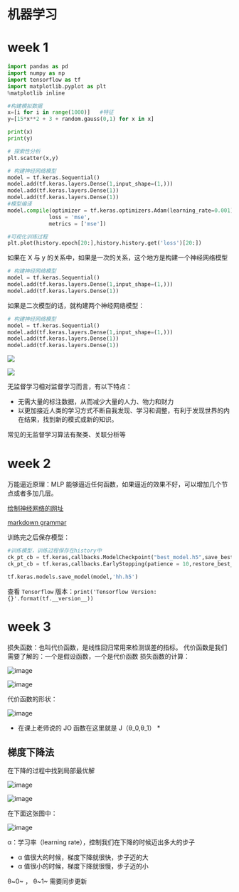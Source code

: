 # 机器学习

# week 1

```python
import pandas as pd
import numpy as np
import tensorflow as tf
import matplotlib.pyplot as plt
%matplotlib inline

#构建模拟数据
x=[i for i in range(1000)]   #特征
y=[15*x**2 + 3 + random.gauss(0,1) for x in x]

print(x)
print(y)

# 探索性分析
plt.scatter(x,y)

# 构建神经网络模型
model = tf.keras.Sequential()
model.add(tf.keras.layers.Dense(1,input_shape=(1,)))
model.add(tf.keras.layers.Dense(1))
model.add(tf.keras.layers.Dense(1))
#模型编译
model.compile(optimizer = tf.keras.optimizers.Adam(learning_rate=0.001),
             loss = 'mse',
             metrics = ['mse'])

#可视化训练过程
plt.plot(history.epoch[20:],history.history.get('loss')[20:])
```

如果在 X 与 y 的关系中，如果是一次的关系，这个地方是构建一个神经网络模型

```python
# 构建神经网络模型
model = tf.keras.Sequential()
model.add(tf.keras.layers.Dense(1,input_shape=(1,)))
model.add(tf.keras.layers.Dense(1))
```

如果是二次模型的话，就构建两个神经网络模型：

```python
# 构建神经网络模型
model = tf.keras.Sequential()
model.add(tf.keras.layers.Dense(1,input_shape=(1,)))
model.add(tf.keras.layers.Dense(1))
model.add(tf.keras.layers.Dense(1))
```

![](https://wx4.sinaimg.cn/large/008uF2zMly8h5upotvuzvj30ac07774q.jpg)

![](https://wx1.sinaimg.cn/large/008uF2zMly8h5upotwqdwj30a2077jrk.jpg)

无监督学习相对监督学习而言，有以下特点：

- 无需大量的标注数据，从而减少大量的人力、物力和财力
- 以更加接近人类的学习方式不断自我发现、学习和调整，有利于发现世界的内在结果，找到新的模式或新的知识。

常见的无监督学习算法有聚类、关联分析等



# week 2 



万能逼近原理：MLP 能够逼近任何函数，如果逼近的效果不好，可以增加几个节点或者多加几层。



[绘制神经网络的网址](http://alexlenail.me/NN-SVG/)

[markdown grammar](https://markdown.com.cn/basic-syntax/links.html)



训练完之后保存模型：

```python
#训练模型，训练过程保存在history中
ck_pt_cb = tf.keras,callbacks.ModelCheckpoint("best_model.h5",save_best_only = True)
ck_pt_cb = tf.keras,callbacks.EarlyStopping(patience = 10,restore_best_weights = True )
```



```python
tf.keras.models.save_model(model,'hh.h5')
```

查看 `Tensorflow` 版本：`print('Tensorflow Version:{}'.format(tf.__version__))`


# week 3
损失函数：也叫代价函数，是线性回归常用来检测误差的指标。
代价函数是我们需要了解的：一个是假设函数，一个是代价函数
损失函数的计算：

![image](https://user-images.githubusercontent.com/109726121/189810495-06799dad-b671-4a07-b336-acde0356be6b.png)

![image](https://user-images.githubusercontent.com/109726121/189811131-e00efa7e-d788-464c-88b1-7b2e7dd035e5.png)

代价函数的形状：

![image](https://user-images.githubusercontent.com/109726121/189811449-382c32e3-7128-448b-96ac-5d3e1a8249df.png)


* 在课上老师说的 JO 函数在这里就是 J（θ_0,θ_1） *

## 梯度下降法
在下降的过程中找到局部最优解

![image](https://user-images.githubusercontent.com/109726121/189813263-b907b7c4-651e-46d7-9ce8-3c85075de062.png)

![image](https://user-images.githubusercontent.com/109726121/189813350-aa2e6e05-a476-474e-87a7-03b78f9a18d1.png)

在下面这张图中：

![image](https://user-images.githubusercontent.com/109726121/189813783-ea88ba53-e602-48e5-8d3d-3294d63ff6cc.png)

α：学习率（learning rate），控制我们在下降的时候迈出多大的步子
- α 值很大的时候，梯度下降就很快，步子迈的大
- α 值很小的时候，梯度下降就很慢，步子迈的小

θ~0~ ， θ~1~ 需要同步更新


